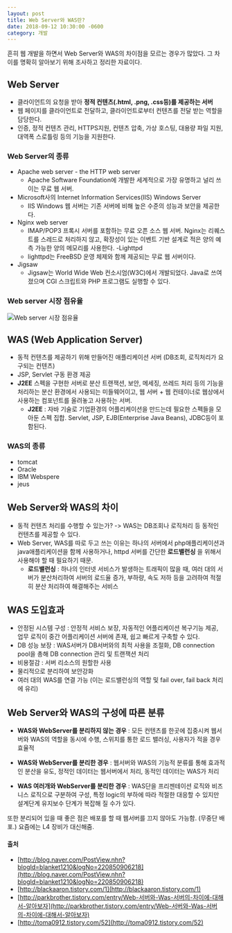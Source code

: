 ```yaml
---
layout: post
title: Web Server와 WAS란?
date: 2018-09-12 10:30:00 -0600
category: 개발
---
```


흔히 웹 개발을 하면서 Web Server와 WAS의 차이점을 모르는 경우가 많았다. 그 차이를 명확히 알아보기 위해 조사하고 정리한 자료이다.

## Web Server
- 클라이언트의 요청을 받아 **정적 컨텐츠(.html, .png, .css등)를 제공하는 서버**
- 웹 페이지를 클라이언트로 전달하고, 클라이언트로부터 컨텐츠를 전달 받는 역할을 담당한다.
- 인증, 정적 컨텐츠 관리, HTTPS지원, 컨텐츠 압축, 가상 호스팅, 대용량 파일 지원, 대역폭 스로틀링 등의 기능을 지원한다.


### Web Server의 종류

- Apache web server - the HTTP web server
    - Apache Software Foundation에 개발한 세계적으로 가장 유명하고 널리 쓰이는 무료 웹 서버.
- Microsoft사의 Internet Information Services(IIS) Windows Server
    - IIS Windows 웹 서버는 기존 서버에 비해 높은 수준의 성능과 보안을 제공한다.
- Nginx web server
    - IMAP/POP3 프록시 서버를 포함하는 무료 오픈 소스 웹 서버. Nginx는 리퀘스트를 스레드로 처리하지 않고, 확장성이 있는 이벤트 기반 설계로 적은 양의 예측 가능한 양의 메모리를 사용한다.
-Lighttpd
    - lighttpd는 FreeBSD 운영 체제와 함께 제공되는 무료 웹 서버이다.
- Jigsaw
    - Jigsaw는 World Wide Web 컨소시엄(W3C)에서 개발되었다. Java로 쓰여졌으며 CGI 스크립트와 PHP 프로그램도 실행할 수 있다.


### Web server 시장 점유율
![Web server 시장 점유율](https://bstar170.github.io/images/WebServerShare.jpg)

## WAS (Web Application Server)
-	동적 컨텐츠를 제공하기 위해 만들어진 애플리케이션 서버 (DB조회, 로직처리가 요구되는 컨텐츠)
-	JSP, Servlet 구동 환경 제공
-	**J2EE**  스펙을 구현한 서버로 분산 트랜잭션, 보안, 메세징, 쓰레드 처리 등의 기능을 처리하는 분산 환경에서 사용되는 미들웨어이고, 웹 서버 + 웹 컨테이너로 웹상에서 사용하는 컴포넌트를 올려놓고 사용하는 서버.
    - **J2EE** : 자바 기술로 기업환경의 어플리케이션을 만드는데 필요한 스펙들을 모아둔 스펙 집합. Servlet, JSP, EJB(Enterprise Java Beans), JDBC등이 포함된다.

### WAS의 종류
- tomcat
- Oracle
- IBM Webspere
- jeus

## Web Server와 WAS의 차이
- 동적 컨텐츠 처리를 수행할 수 있는가? -> WAS는 DB조회나 로직처리 등 동적인 컨텐츠를 제공할 수 있다.
- Web Server, WAS를 따로 두고 쓰는 이유는 하나의 서버에서 php애플리케이션과 java애플리케이션을 함께 사용하거나, httpd 서버를 간단한 **로드밸런싱** 을 위해서 사용해야 할 때 필요하기 때문.
    - **로드밸런싱** : 하나의 인터넷 서비스가 발생하는 트래픽이 많을 때, 여러 대의 서버가 분산처리하여 서버의 로드율 증가, 부하량, 속도 저하 등을 고려하여 적절히 분산 처리하여 해결해주는 서비스

## WAS 도입효과
- 안정된 시스템 구성 : 안정적 서비스 보장, 자동적인 어플리케이션 복구기능 제공, 업무 로직이 중간 어플리케이션 서버에 존재, 쉽고 빠르게 구축할 수 있다.
- DB 성능 보장 : WAS서버가 DB서버와의 최적 사용을 조절화, DB connection pool을 총해 DB connection 관리 및 트랜잭션 처리
- 비용절감 : 서버 리소스의 원할한 사용
- 물리적으로 분리하여 보안강화
- 여러 대의 WAS를 연결 가능 (이는 로드밸런싱의 역할 및 fail over, fail back 처리에 유리)

## Web Server와 WAS의 구성에 따른 분류
- **WAS와 WebServer를 분리하지 않는 경우** : 모든 컨텐츠를 한곳에 집중시켜 웹서버와 WAS의 역할을 동시에 수행, 스위치를 통한 로드 밸러싱, 사용자가 적을 경우 효율적
  
- **WAS와 WebServer를 분리한 경우** : 웹서버와 WAS의 기능적 분류를 통해 효과적인 분산을 유도, 정적인 데이터는 웹서버에서 처리, 동적인 데이터는 WAS가 처리
- **WAS 여러개와 WebServer를 분리한 경우** : WAS단을 프리젠테이션 로직와 비즈니스 로직으로 구분하여 구성, 특정 logic의 부하에 따라 적절한 대응할 수 있지만 설계단계 유지보수 단계가 복잡해 질 수가 있다. 

또한 분리되어 있을 때 좋은 점은 배포를 할 때 웹서버를 끄지 않아도 가능함. (무중단 배포.) 요즘에는 L4 장비가 대신해줌.

#### 출처
- [http://blog.naver.com/PostView.nhn?blogId=blanket1210&logNo=220850906218](http://blog.naver.com/PostView.nhn?blogId=blanket1210&logNo=220850906218)  
- [http://blackaaron.tistory.com/1](http://blackaaron.tistory.com/1)  
- [http://parkbrother.tistory.com/entry/Web-서버와-Was-서버의-차이에-대해서-알아보자](http://parkbrother.tistory.com/entry/Web-서버와-Was-서버의-차이에-대해서-알아보자)  
- [http://toma0912.tistory.com/52](http://toma0912.tistory.com/52)

